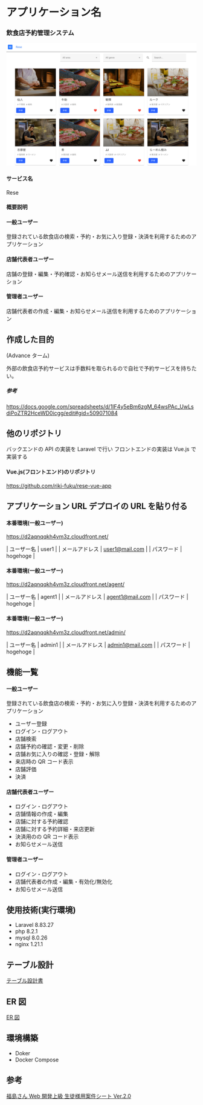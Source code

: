 # アプリケーション名

### 飲食店予約管理システム

![TOP画像](src/public/images/top_image.jpg "top")

#### サービス名

Rese

#### 概要説明

#### 一般ユーザー

登録されている飲食店の検索・予約・お気に入り登録・決済を利用するためのアプリケーション

#### 店舗代表者ユーザー

店舗の登録・編集・予約確認・お知らせメール送信を利用するためのアプリケーション

#### 管理者ユーザー

店舗代表者の作成・編集・お知らせメール送信を利用するためのアプリケーション

## 作成した目的

(Advance ターム)

外部の飲食店予約サービスは手数料を取られるので自社で予約サービスを持ちたい。

##### 参考

https://docs.google.com/spreadsheets/d/1IF4y5eBm6zgM_64wsPAc_UwLsdiPoZTR2HceWD0icgg/edit#gid=509071084

## 他のリポジトリ

バックエンドの API の実装を Laravel で行い
フロントエンドの実装は Vue.js で実装する

#### Vue.js(フロントエンド)のリポジトリ

https://github.com/riki-fuku/rese-vue-app

## アプリケーション URL デプロイの URL を貼り付る

#### 本番環境(一般ユーザー)

https://d2aqnqqkh4vm3z.cloudfront.net/

| ユーザー名 | user1 |
| メールアドレス | user1@mail.com |
| パスワード | hogehoge |

#### 本番環境(一般ユーザー)

https://d2aqnqqkh4vm3z.cloudfront.net/agent/

| ユーザー名 | agent1 |
| メールアドレス | agent1@mail.com |
| パスワード | hogehoge |

#### 本番環境(一般ユーザー)

https://d2aqnqqkh4vm3z.cloudfront.net/admin/

| ユーザー名 | admin1 |
| メールアドレス | admin1@mail.com |
| パスワード | hogehoge |

## 機能一覧

#### 一般ユーザー

登録されている飲食店の検索・予約・お気に入り登録・決済を利用するためのアプリケーション

-   ユーザー登録
-   ログイン・ログアウト
-   店舗検索
-   店舗予約の確認・変更・削除
-   店舗お気に入りの確認・登録・解除
-   来店時の QR コード表示
-   店舗評価
-   決済

#### 店舗代表者ユーザー

-   ログイン・ログアウト
-   店舗情報の作成・編集
-   店舗に対する予約確認
-   店舗に対する予約詳細・来店更新
-   決済用のの QR コード表示
-   お知らせメール送信

#### 管理者ユーザー

-   ログイン・ログアウト
-   店舗代表者の作成・編集・有効化/無効化
-   お知らせメール送信

## 使用技術(実行環境)

-   Laravel 8.83.27
-   php 8.2.1
-   mysql 8.0.26
-   nginx 1.21.1

## テーブル設計

[テーブル設計書](https://docs.google.com/spreadsheets/d/1IF4y5eBm6zgM_64wsPAc_UwLsdiPoZTR2HceWD0icgg/edit#gid=1635115377)

## ER 図

[ER 図](https://docs.google.com/spreadsheets/d/1IF4y5eBm6zgM_64wsPAc_UwLsdiPoZTR2HceWD0icgg/edit#gid=320603785)

## 環境構築

-   Doker
-   Docker Compose

## 参考

[福島さん Web 開発上級 生徒様用案件シート Ver.2.0](https://docs.google.com/spreadsheets/d/1IF4y5eBm6zgM_64wsPAc_UwLsdiPoZTR2HceWD0icgg/edit#gid=935968078)
